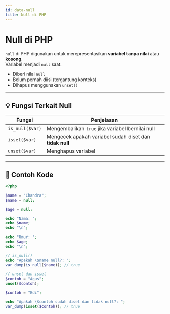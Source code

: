 ```yaml
---
id: data-null
title: Null di PHP
---
```


#  Null di PHP

`null` di PHP digunakan untuk merepresentasikan **variabel tanpa nilai** atau **kosong**.  
Variabel menjadi `null` saat:

- Diberi nilai `null`
- Belum pernah diisi (tergantung konteks)
- Dihapus menggunakan `unset()`

---

## 💡 Fungsi Terkait Null

| Fungsi        | Penjelasan                                               |
|---------------|----------------------------------------------------------|
| `is_null($var)` | Mengembalikan `true` jika variabel bernilai null        |
| `isset($var)`   | Mengecek apakah variabel sudah diset dan **tidak null** |
| `unset($var)`   | Menghapus variabel                                       |

---

## 📄 Contoh Kode

```php
<?php

$name = "Chandra";
$name = null;

$age = null;

echo "Nama: ";
echo $name;
echo "\n";

echo "Umur: ";
echo $age;
echo "\n";

// is_null()
echo "Apakah \$name null?: ";
var_dump(is_null($name)); // true

// unset dan isset
$contoh = "Agus";
unset($contoh);

$contoh = "Edi";

echo "Apakah \$contoh sudah diset dan tidak null?: ";
var_dump(isset($contoh)); // true
